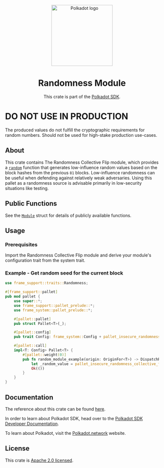 <div align="center">

<img
alt="Polkadot logo" width="200"
src="https://raw.githubusercontent.com/paritytech/polkadot-sdk/rzadp/readmes/docs/images/Polkadot_Logo_Horizontal_Pink_BlackOnWhite.png">

# Randomness Module

This crate is part of the [Polkadot SDK](https://github.com/paritytech/polkadot-sdk/).

</div>

# DO NOT USE IN PRODUCTION

The produced values do not fulfill the cryptographic requirements for random numbers. Should not be used for high-stake
production use-cases.

## About

This crate contains The Randomness Collective Flip module, which provides a
[`random`](https://docs.rs/pallet-insecure-randomness-collective-flip/latest/pallet_insecure_randomness_collective_flip/struct.Module.html#method.random)
function that generates low-influence random values based on the block hashes from the previous `81` blocks.
Low-influence randomness can be useful when defending against relatively weak adversaries. Using this pallet as a
randomness source is advisable primarily in low-security situations like testing.

## Public Functions

See the
[`Module`](https://docs.rs/pallet-insecure-randomness-collective-flip/latest/pallet_insecure_randomness_collective_flip/struct.Module.html)
struct for details of publicly available functions.

## Usage

### Prerequisites

Import the Randomness Collective Flip module and derive your module's configuration trait from the system trait.

### Example - Get random seed for the current block

```rust
use frame_support::traits::Randomness;

#[frame_support::pallet]
pub mod pallet {
    use super::*;
    use frame_support::pallet_prelude::*;
    use frame_system::pallet_prelude::*;

    #[pallet::pallet]
    pub struct Pallet<T>(_);

    #[pallet::config]
    pub trait Config: frame_system::Config + pallet_insecure_randomness_collective_flip::Config {}

    #[pallet::call]
    impl<T: Config> Pallet<T> {
        #[pallet::weight(0)]
        pub fn random_module_example(origin: OriginFor<T>) -> DispatchResult {
            let _random_value = pallet_insecure_randomness_collective_flip::Pallet::<T>::random(&b"my context"[..]);
            Ok(())
        }
    }
}
```

## Documentation

The reference about this crate can be found [here](https://paritytech.github.io/polkadot-sdk/master/pallet_insecure_randomness_collective_flip).

In order to learn about Polkadot SDK, head over to the [Polkadot SDK Developer Documentation](https://paritytech.github.io/polkadot-sdk/master/polkadot_sdk_docs/index.html).

To learn about Polkadot, visit the [Polkadot.network](https://polkadot.network/) website.

## License

This crate is [Apache 2.0 licensed](https://spdx.org/licenses/Apache-2.0.html).
